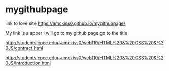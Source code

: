 # mygithubpage

link to love site https://amckiss0.github.io/mygithubpage/


My link is a apper I will go to my github page go to the title

http://students.cpcc.edu/~amckiss0/web110/HTML%20&%20CSS%20&%20JS/contract.html

http://students.cpcc.edu/~amckiss0/web110/HTML%20&%20CSS%20&%20JS/Introduction.html
